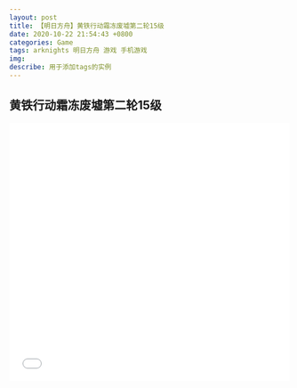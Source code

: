 ```yaml
---
layout: post
title: 【明日方舟】黄铁行动霜冻废墟第二轮15级
date: 2020-10-22 21:54:43 +0800
categories: Game
tags: arknights 明日方舟 游戏 手机游戏
img: 
describe: 用于添加tags的实例
---
```



## 黄铁行动霜冻废墟第二轮15级

<iframe src="//player.bilibili.com/player.html?aid=286082258&bvid=BV1Qf4y1y7bc&cid=202191542&page=1" width="100%" height="463.59" scrolling="no" border="0" frameborder="no" framespacing="0" allowfullscreen="true"> </iframe>